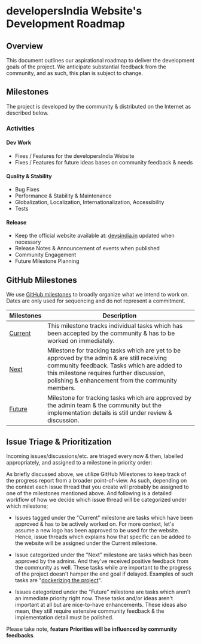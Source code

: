 # developersIndia Website's Development Roadmap

## Overview

This document outlines our aspirational roadmap to deliver the development goals of the project. We anticipate substantial feedback from the community, and as such, this plan is subject to change.

## Milestones

The project is developed by the community & distributed on the Internet as described below.

### Activities

#### Dev Work

* Fixes / Features for the developersIndia Website
* Fixes / Features for future ideas bases on community feedback & needs

#### Quality & Stability

* Bug Fixes
* Performance & Stability & Maintenance
* Globalization, Localization, Internationalization, Accessibility
* Tests

#### Release

* Keep the official website available at: [devsindia.in](https://devsindia.in) updated when necessary
* Release Notes & Announcement of events when published
* Community Engagement
* Future Milestone Planning

## GitHub Milestones

We use [GitHub milestones](https://github.com/developersIndia/website/milestones) to broadly organize what we intend to work on. Dates are only used for sequencing and do not represent a commitment.

| Milestones | Description                                                                                                                                                                                                                               |
|------------|-------------------------------------------------------------------------------------------------------------------------------------------------------------------------------------------------------------------------------------------|
| [Current](https://github.com/developersIndia/website/milestone/1)    | This milestone tracks individual tasks which has been accepted by the community & has to be worked on immediately.                                                                                                                        |
| [Next](https://github.com/developersIndia/website/milestone/2)       | Milestone for tracking tasks which are yet to be approved by the admin & are still receiving community feedback. Tasks which are added to this milestone requires further discussion, polishing & enhancement from the community members. |
| [Future](https://github.com/developersIndia/website/milestone/3)     | Milestone for tracking tasks which are approved by the admin team & the community but the implementation details is still under review & discussion.                                                                                      |

## Issue Triage & Prioritization

Incoming issues/discussions/etc. are triaged every now & then, labelled appropriately, and assigned to a milestone in priority order:

As briefly discussed above, we utilize GitHub Milestones to keep track of the progress report from a broader point-of-view. As such, depending on the context each issue thread that you create will probably be assigned to one of the milestones mentioned above. And following is a detailed workflow of how we decide which issue thread will be categorized under which milestone;

* Issues tagged under the "Current" milestone are tasks which have been approved & has to be actively worked on. For more context, let's assume a new logo has been approved to be used for the website. Hence, issue threads which explains how that specific can be added to the website will be assigned under the Current milestone.

* Issue categorized under the "Next" milestone are tasks which has been approved by the admins. And they've received positive feedback from the community as well. These tasks while are important to the progress of the project doesn't hamper the end goal if delayed. Examples of such tasks are "[dockerizing the project](https://github.com/developersIndia/website/discussions/61)".

* Issues categorized under the "Future" milestone are tasks which aren't an immediate priority right now. These tasks and/or ideas aren't important at all but are nice-to-have enhancements. These ideas also mean, they still require extensive community feedback & the implementation detail must be polished.

Please take note, **feature Priorities will be influenced by community feedbacks**.
